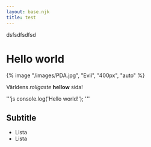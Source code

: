 ```yaml
---
layout: base.njk
title: test
---
```



dsfsdfsdfsd
# Hello world

{% image "/images/PDA.jpg", "Evil", "400px", "auto" %}


Världens *roligaste* **hellow** sida!

'''js
console.log('Hello world!');
'''

## Subtitle

* Lista
* Lista